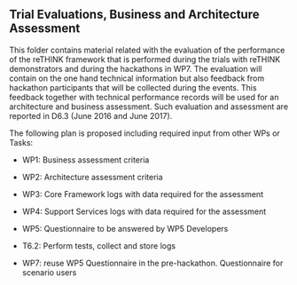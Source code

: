 ## Trial Evaluations, Business and Architecture Assessment

This folder contains material related with the evaluation of the performance of the reTHINK framework that is performed during the trials with reTHINK demonstrators and during the hackathons in WP7. The evaluation will contain on the one hand technical information but also feedback from hackathon participants that will be collected during the events. This feedback together with technical performance records will be used for an architecture and business assessment. Such evaluation and assessment are reported in D6.3 (June 2016 and June 2017).

The following plan is proposed including required input from other WPs or Tasks:

* WP1: Business assessment criteria

* WP2: Architecture assessment criteria

* WP3: Core Framework logs with data required for the assessment

* WP4: Support Services logs with data required for the assessment

* WP5: Questionnaire to be answered by WP5 Developers

* T6.2: Perform tests, collect and store logs

* WP7: reuse WP5 Questionnaire in the pre-hackathon. Questionnaire for scenario users

